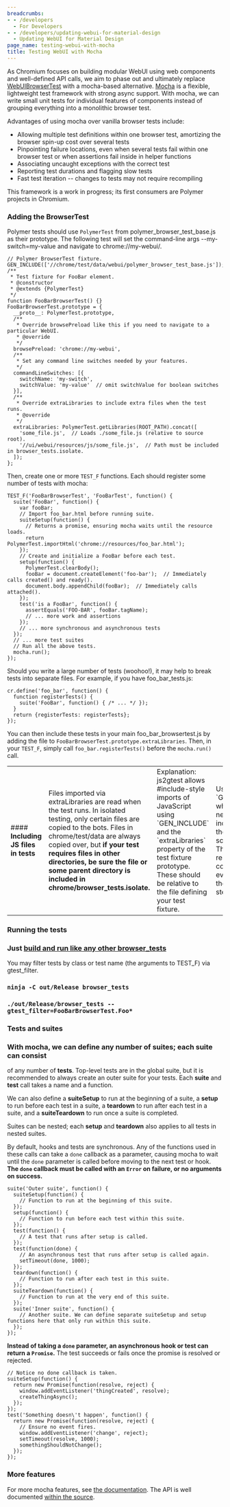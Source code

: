 ```yaml
---
breadcrumbs:
- - /developers
  - For Developers
- - /developers/updating-webui-for-material-design
  - Updating WebUI for Material Design
page_name: testing-webui-with-mocha
title: Testing WebUI with Mocha
---
```


As Chromium focuses on building modular WebUI using web components and
well-defined API calls, we aim to phase out and ultimately replace
[WebUIBrowserTest](/Home/domui-testing/webui-browser_tests) with a mocha-based
alternative. [Mocha](http://mochajs.org) is a flexible, lightweight test
framework with strong async support. With mocha, we can write small unit tests
for individual features of components instead of grouping everything into a
monolithic browser test.

Advantages of using mocha over vanilla browser tests include:

*   Allowing multiple test definitions within one browser test,
            amortizing the browser spin-up cost over several tests
*   Pinpointing failure locations, even when several tests fail within
            one browser test or when assertions fail inside in helper functions
*   Associating uncaught exceptions with the correct test
*   Reporting test durations and flagging slow tests
*   Fast test iteration -- changes to tests may not require recompiling

This framework is a work in progress; its first consumers are Polymer projects
in Chromium.

### Adding the BrowserTest

Polymer tests should use `PolymerTest` from polymer_browser_test_base.js as
their prototype. The following test will set the command-line args
--my-switch=my-value and navigate to chrome://my-webui/.

```none
// Polymer BrowserTest fixture.
GEN_INCLUDE(['//chrome/test/data/webui/polymer_browser_test_base.js']);
/**
 * Test fixture for FooBar element.
 * @constructor
 * @extends {PolymerTest}
 */
function FooBarBrowserTest() {}
FooBarBrowserTest.prototype = {
  __proto__: PolymerTest.prototype,
  /**
   * Override browsePreload like this if you need to navigate to a particular WebUI.
   * @override
   */
  browsePreload: 'chrome://my-webui',
  /**
   * Set any command line switches needed by your features.
   */
  commandLineSwitches: [{
    switchName: 'my-switch',
    switchValue: 'my-value'  // omit switchValue for boolean switches
  }],
  /**
   * Override extraLibraries to include extra files when the test runs.
   * @override
   */ 
  extraLibraries: PolymerTest.getLibraries(ROOT_PATH).concat([
    'some_file.js',  // Loads ./some_file.js (relative to source root).
    '//ui/webui/resources/js/some_file.js',  // Path must be included in browser_tests.isolate.
  ]);
};
```

Then, create one or more `TEST_F` functions. Each should register some number of
tests with mocha:

```none
TEST_F('FooBarBrowserTest', 'FooBarTest', function() {
  suite('FooBar', function() {
    var fooBar;
    // Import foo_bar.html before running suite.
    suiteSetup(function() {
      // Returns a promise, ensuring mocha waits until the resource loads.
      return PolymerTest.importHtml('chrome://resources/foo_bar.html');
    });
    // Create and initialize a FooBar before each test.
    setup(function() {
      PolymerTest.clearBody();
      fooBar = document.createElement('foo-bar');  // Immediately calls created() and ready().
      document.body.appendChild(fooBar);  // Immediately calls attached().
    });
    test('is a FooBar', function() {
      assertEquals('FOO-BAR', fooBar.tagName);
      // ... more work and assertions
    });
    // ... more synchronous and asynchronous tests
  });
  // ... more test suites
  // Run all the above tests.
  mocha.run();
});
```

Should you write a large number of tests (woohoo!), it may help to break tests
into separate files. For example, if you have foo_bar_tests.js:

```none
cr.define('foo_bar', function() {
  function registerTests() {
    suite('FooBar', function() { /* ... */ });
  }
  return {registerTests: registerTests};
});
```

You can then include these tests in your main foo_bar_browsertest.js by adding
the file to `FooBarBrowserTest.prototype.extraLibraries`. Then, in your
`TEST_F`, simply call `foo_bar.registerTests()` before the `mocha.run()` call.

<table>
<tr>

<td>#### <b>Including JS files in tests</b></td>

<td>Files imported via extraLibraries are read when the test runs. In isolated
testing, only certain files are copied to the bots. Files in chrome/test/data
are always copied over, but <b>if your test requires files in other directories,
be sure the file or some parent directory is included in
</b><b>chrome/browser_tests.isolate</b><b>.</b></td>

<td> Explanation: js2gtest allows #include-style imports of JavaScript using `GEN_INCLUDE` and the `extraLibraries` property of the test fixture prototype. These should be relative to the file defining your test fixture.</td>
<td> Use `GEN_INCLUDE` when the file needs to be included before the rest of the script is run. This will also result in the code being eval'd during the js2gtest step.</td>
<td> Use the `extraLibraries` property of your test fixture's prototype when the file is only needed within your tests. The content of these files, along with any `GEN_INCLUDE`d files, are added to each GTest body before each test is run.</td>
<td> Because these files are read at runtime, they must be present when running the browser_tests binary. This is only a concern in <a href="/developers/testing/isolated-testing/for-swes">isolated testing</a>, and placing included files in chrome/test/data should always work.</td>
</tr>
</table>

### Running the tests

### Just [build and run like any other browser_tests](/developers/testing/browser-tests)
You may filter tests by class or test name (the arguments to TEST_F) via gtest_filter.

### `ninja -C out/Release browser_tests`

### `./out/Release/browser_tests --gtest_filter=FooBarBrowserTest.Foo*`

### Tests and suites

### With mocha, we can define any number of **suites**; each suite can consist
of any number of **tests**. Top-level tests are in the global suite, but it is
recommended to always create an outer suite for your tests. Each **suite** and
**test** call takes a name and a function.

We can also define a **suiteSetup** to run at the beginning of a suite, a
**setup** to run before each test in a suite, a **teardown** to run after each
test in a suite, and a **suiteTeardown** to run once a suite is completed.

Suites can be nested; each **setup** and **teardown** also applies to all tests
in nested suites.

By default, hooks and tests are synchronous. Any of the functions used in these
calls can take a `done` callback as a parameter, causing mocha to wait until the
`done` parameter is called before moving to the next test or hook. **The `done`
callback must be called with an `Error` on failure, or no arguments on
success.**

```none
suite('Outer suite', function() {
  suiteSetup(function() {
    // Function to run at the beginning of this suite.
  });
  setup(function() {
    // Function to run before each test within this suite.
  });
  test(function() {
    // A test that runs after setup is called.
  });
  test(function(done) {
    // An asynchronous test that runs after setup is called again.
    setTimeout(done, 1000);
  });
  teardown(function() {
    // Function to run after each test in this suite.
  });
  suiteTeardown(function() {
    // Function to run at the very end of this suite.
  });
  suite('Inner suite', function() {
    // Another suite. We can define separate suiteSetup and setup functions here that only run within this suite.
  });
});
```

**Instead of taking a `done` parameter, an asynchronous hook or test can return
a `Promise`.** The test succeeds or fails once the promise is resolved or
rejected.

```none
// Notice no done callback is taken.
suiteSetup(function() {
  return new Promise(function(resolve, reject) {
    window.addEventListener('thingCreated', resolve);
    createThingAsync();
  });
});
test('Something doesn\'t happen', function() {
  return new Promise(function(resolve, reject) {
    // Ensure no event fires.
    window.addEventListener('change', reject);
    setTimeout(resolve, 1000);
    somethingShouldNotChange();
  });
});
```

### More features

For more mocha features, see [the documentation](http://mochajs.org/). The API
is well documented [within the
source](https://github.com/mochajs/mocha/blob/master/lib/mocha.js).
